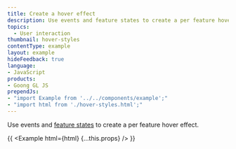 ```yaml
---
title: Create a hover effect
description: Use events and feature states to create a per feature hover effect.
topics:
  - User interaction
thumbnail: hover-styles
contentType: example
layout: example
hideFeedback: true
language:
- JavaScript
products:
- Goong GL JS
prependJs:
- "import Example from '../../components/example';"
- "import html from './hover-styles.html';"
---
```


Use events and [feature states](/docs/javascript/#map#setfeaturestate) to create a per feature hover effect.

{{ <Example html={html} {...this.props} /> }}
